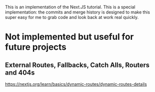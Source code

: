 This is an implementation of the Next.JS tutorial. This is a special implementation: the commits and merge history is designed to make this super easy for me to grab code and look back at work real quickly. 

# Not implemented but useful for future projects

## External Routes, Fallbacks, Catch Alls, Routers and 404s
https://nextjs.org/learn/basics/dynamic-routes/dynamic-routes-details